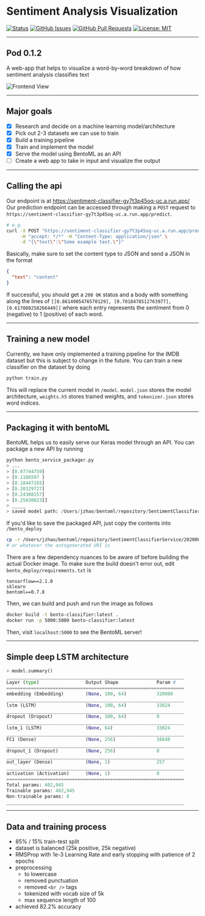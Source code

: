 # Sentiment Analysis Visualization
  
[![Status](https://img.shields.io/badge/status-active-success.svg)]()
[![GitHub Issues](https://img.shields.io/github/issues/MLH-Fellowship/0.1.2-sentiment-analysis-visualization.svg)](https://github.com/MLH-Fellowship/0.1.2-sentiment-analysis-visualization/issues)
[![GitHub Pull Requests](https://img.shields.io/github/issues-pr/MLH-Fellowship/0.1.2-sentiment-analysis-visualization.svg)](https://github.com/MLH-Fellowship/0.1.2-sentiment-analysis-visualization/pulls)
[![License: MIT](https://img.shields.io/badge/License-MIT-yellow.svg)](https://opensource.org/licenses/MIT)


-------

## Pod 0.1.2
A web-app that helps to visualize a word-by-word breakdown of how sentiment analysis classifies text

![Frontend View](https://user-images.githubusercontent.com/23178940/83907584-858fbf00-a71a-11ea-8476-7445c0e16ffe.png)

-------

## Major goals
- [x] Research and decide on a machine learning model/architecture
- [x] Pick out 2-3 datasets we can use to train
- [x] Build a training pipeline
- [x] Train and implement the model
- [x] Serve the model using BentoML as an API
- [ ] Create a web app to take in input and visualize the output

-------

## Calling the api
Our endpoint is at https://sentiment-classifier-gy7t3p45oq-uc.a.run.app/
Our prediction endpoint can be accessed through making a `POST` request to `https://sentiment-classifier-gy7t3p45oq-uc.a.run.app/predict`.

```bash
# e.g. 
curl -X POST "https://sentiment-classifier-gy7t3p45oq-uc.a.run.app/predict" \
     -H "accept: */*" -H "Content-Type: application/json" \
     -d "{\"text\":\"Some example text.\"}"
```

Basically, make sure to set the content type to JSON and send a JSON in the format
```json
{
  "text": "content"
}
```

If successful, you should get a `200 OK` status and a body with something along the lines of `[[0.8614905476570129], [0.7018478512763977], [0.617088258266449]]` where each entry represents the sentiment from 0 (negative) to 1 (positive) of each word.


-------

## Training a new model
Currently, we have only implemented a training pipeline for the IMDB dataset but this is subject to change in the future. You can train a new classifier on the dataset by doing 

```bash
python train.py
```
This will replace the current model in `/model`. `model.json` stores the model architecture, `weights.h5` stores trained weights, and `tokenizer.json` stores word indices.


-------

## Packaging it with bentoML
BentoML helps us to easily serve our Keras model through an API. You can package a new API by running 

```python
python bento_service_packager.py
> ...
> [0.07744759]
> [0.1166597 ]
> [0.18447165]
> [0.20329727]
> [0.24308157]
> [0.25030023]]
> _____
> saved model path: /Users/jzhao/bentoml/repository/SentimentClassifierService/20200604214004_F641D2
```
If you'd like to save the packaged API, just copy the contents into `/bento_deploy`

```bash
cp -r /Users/jzhao/bentoml/repository/SentimentClassifierService/20200604214004_F641D2/* bento_deploy
# or whatever the autogenerated URI is
```

There are a few dependency nuances to be aware of before building the actual Docker image. To make sure the build doesn't error out, edit `bento_deploy/requirements.txt` is

```pip
tensorflow==2.1.0
sklearn
bentoml==0.7.8
```

Then, we can build and push and run the image as follows

```bash
docker build -t bento-classifier:latest .
docker run -p 5000:5000 bento-classifier:latest
```

Then, visit `localhost:5000` to see the BentoML server!


-------

## Simple deep LSTM architecture
```python
> model.summary()
_________________________________________________________________
Layer (type)                 Output Shape              Param #
=================================================================
embedding (Embedding)        (None, 100, 64)           320000
_________________________________________________________________
lstm (LSTM)                  (None, 100, 64)           33024
_________________________________________________________________
dropout (Dropout)            (None, 100, 64)           0
_________________________________________________________________
lstm_1 (LSTM)                (None, 64)                33024
_________________________________________________________________
FC1 (Dense)                  (None, 256)               16640
_________________________________________________________________
dropout_1 (Dropout)          (None, 256)               0
_________________________________________________________________
out_layer (Dense)            (None, 1)                 257
_________________________________________________________________
activation (Activation)      (None, 1)                 0
=================================================================
Total params: 402,945
Trainable params: 402,945
Non-trainable params: 0
_________________________________________________________________
```

-------

## Data and training process
* 85% / 15% train-test split
* dataset is balanced (25k positive, 25k negative)
* RMSProp with 1e-3 Learning Rate and early stopping with patience of 2 epochs
* preprocessing
  * to lowercase
  * removed punctuation
  * removed `<br />` tags
  * tokenized with vocab size of 5k
  * max sequence length of 100
* achieved 82.2% accuracy
